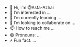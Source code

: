 - 👋 Hi, I’m @Asfa-Azhar
- 👀 I’m interested in ...
- 🌱 I’m currently learning ...
- 💞️ I’m looking to collaborate on ...
- 📫 How to reach me ...
- 😄 Pronouns: ...
- ⚡ Fun fact: ...

<!---
Asfa-Azhar/Asfa-Azhar is a ✨ special ✨ repository because its `README.md` (this file) appears on your GitHub profile.
You can click the Preview link to take a look at your changes.
--->
